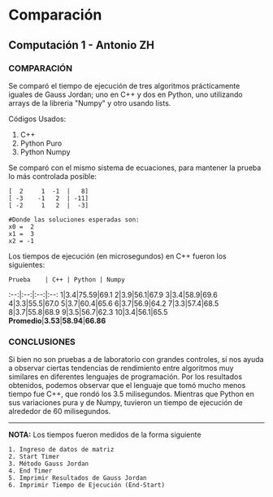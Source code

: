 # Comparación
## Computación 1 - Antonio ZH
### COMPARACIÓN

Se comparó el tiempo de ejecución de tres algoritmos prácticamente iguales de Gauss Jordan; uno en C++ y dos en Python, uno utilizando arrays de la libreria "Numpy" y otro  usando lists.

Códigos Usados:
1. C++
2. Python Puro
3. Python Numpy

Se comparó con el mismo sistema de ecuaciones, para mantener la prueba lo más controlada posible:

```
[  2	 1	-1	|   8]
[ -3	-1	 2	| -11]
[ -2	 1	 2	|  -3]

#Donde las soluciones esperadas son:
x0 =  2
x1 =  3
x2 = -1
```

Los tiempos de ejecución (en microsegundos) en C++ fueron los siguientes:

    Prueba    | C++ | Python | Numpy 
:--:|:--:|:--:|:--:
1|3.4|75.59|69.1
2|3.9|56.1|67.9
3|3.4|58.9|69.6
4|3.3|55.5|67.0
5|3.7|60.4|65.6
6|3.7|56.9|64.2
7|3.3|57.4|68.5
8|3.7|55.8|68.9
9|3.5|56.7|62.3
10|3.4|56.1|65.5
**Promedio**|**3.53**|**58.94**|**66.86**

### CONCLUSIONES

Si bien no son pruebas a de laboratorio con grandes controles, sí nos ayuda a observar ciertas tendencias de rendimiento entre algoritmos muy similares en diferentes lenguajes de programación. Por los resultados obtenidos, podemos observar que el lenguaje que tomó mucho menos tiempo fue C++, que rondó los 3.5 milisegundos. Mientras que Python en sus variaciones pura y de Numpy, tuvieron un tiempo de ejecución de alrededor de 60 milisegundos.



------

**NOTA:** Los tiempos fueron medidos de la forma siguiente

````
1. Ingreso de datos de matriz
2. Start Timer
3. Método Gauss Jordan
4. End Timer
5. Imprimir Resultados de Gauss Jordan
6. Imprimir Tiempo de Ejecución (End-Start)
````

